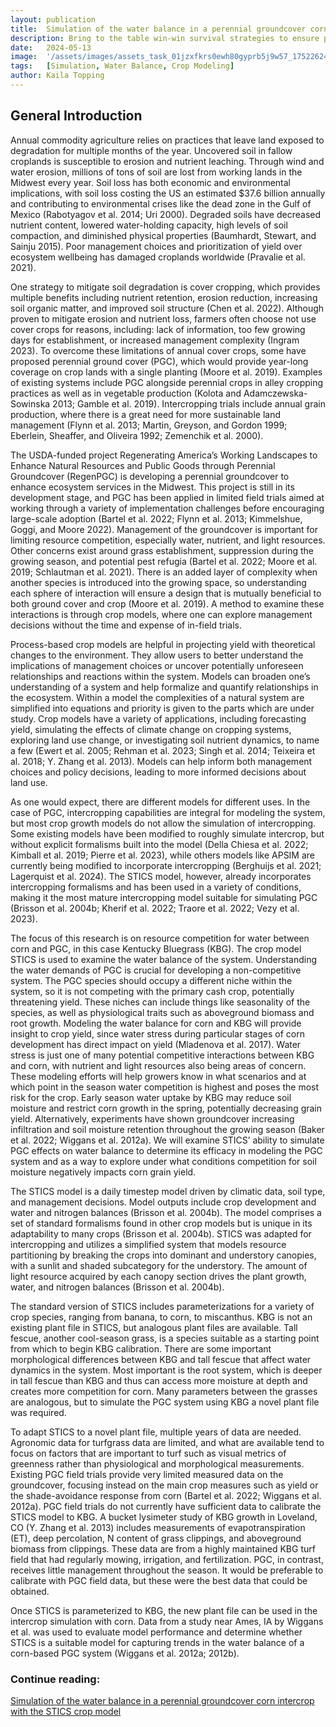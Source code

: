 ```yaml
---
layout: publication
title:  Simulation of the water balance in a perennial groundcover corn intercrop with the STICS crop model 
description: Bring to the table win-win survival strategies to ensure proactive domination. At the end of the day, going forward, a new normal that. Capitalize on low hanging fruit to identify a ballpark value activity to beta test. Override the digital divide with additional.
date:   2024-05-13
image:  '/assets/images/assets_task_01jzxfkrs0ewh80gyprb5j9w57_1752262452_img_0.webp'
tags:   [Simulation, Water Balance, Crop Modeling]
author: Kaila Topping
---
```


## General Introduction 

Annual commodity agriculture relies on practices that leave land exposed to degradation for multiple months of the year. Uncovered soil in fallow croplands is susceptible to erosion and nutrient leaching. Through wind and water erosion, millions of tons of soil are lost from working lands in the Midwest every year. Soil loss has both economic and environmental implications, with soil loss costing the US an estimated $37.6 billion annually and contributing to environmental crises
like the dead zone in the Gulf of Mexico (Rabotyagov et al. 2014; Uri 2000). Degraded soils have decreased nutrient content, lowered water-holding capacity, high levels of soil compaction, and diminished physical properties (Baumhardt, Stewart, and Sainju 2015). Poor management choices and prioritization of yield over ecosystem wellbeing has damaged croplands worldwide (Pravalie et al. 2021).

One strategy to mitigate soil degradation is cover cropping, which provides multiple benefits including nutrient retention, erosion reduction, increasing soil organic matter, and improved soil structure (Chen et al. 2022). Although proven to mitigate erosion and nutrient loss, farmers often choose not use cover crops for reasons, including: lack of information, too few growing days for establishment, or increased management complexity (Ingram 2023). To overcome these limitations of annual cover crops, some have proposed perennial ground cover (PGC), which would provide year-long coverage on crop lands with a single planting (Moore et al. 2019). Examples of existing systems include PGC alongside perennial crops in alley cropping practices as well as in vegetable production (Kolota and Adamczewska-Sowinska 2013; Gamble et al. 2019). Intercropping trials include annual grain production, where there is a great need for more sustainable land management (Flynn et al. 2013; Martin, Greyson, and Gordon 1999; Eberlein, Sheaffer, and Oliveira 1992; Zemenchik et al. 2000).

The USDA-funded project Regenerating America’s Working Landscapes to Enhance Natural Resources and Public Goods through Perennial Groundcover (RegenPGC) is developing a perennial groundcover to enhance ecosystem services in the Midwest. This project is still in its development stage, and PGC has been applied in limited field trials aimed at working through a variety of implementation challenges before encouraging large-scale adoption (Bartel et al. 2022; Flynn et al. 2013; Kimmelshue, Goggi, and Moore 2022). Management of the groundcover is important for limiting resource competition, especially water, nutrient, and light resources. Other concerns exist around grass establishment, suppression during the growing season, and potential pest refugia (Bartel et al. 2022; Moore et al. 2019; Schlautman et al. 2021). There is an added layer of complexity when another species is introduced into the growing space, so understanding each sphere of interaction will ensure a design that is mutually beneficial to both ground cover and crop (Moore et al. 2019). A method to examine these interactions is through crop models, where one can explore management decisions without the time and expense of in-field trials.

Process-based crop models are helpful in projecting yield with theoretical changes to the environment. They allow users to better understand the implications of management choices or uncover potentially unforeseen relationships and reactions within the system. Models can broaden one’s understanding of a system and help formalize and quantify relationships in the ecosystem. Within a model the complexities of a natural system are simplified into equations and priority is given to the parts which are under study. Crop models have a variety of applications, including forecasting yield, simulating the effects of climate change on cropping systems, exploring land use change, or investigating soil nutrient dynamics, to name a few (Ewert et al. 2005; Rehman et al. 2023; Singh et al. 2014; Teixeira et al. 2018; Y. Zhang et al. 2013). Models can help inform both management choices and policy decisions, leading to more informed decisions about land use.

As one would expect, there are different models for different uses. In the case of PGC, intercropping capabilities are integral for modeling the system, but most crop growth models do not allow the simulation of intercropping. Some existing models have been modified to roughly simulate intercrop, but without explicit formalisms built into the model (Della Chiesa et al. 2022; Kimball et al. 2019; Pierre et al. 2023), while others models like APSIM are currently being modified to incorporate intercropping (Berghuijs et al. 2021; Lagerquist et al. 2024). The STICS model, however, already incorporates intercropping formalisms and has been used in a variety of conditions, making it the most mature intercropping model suitable for simulating PGC (Brisson et al. 2004b; Kherif et al. 2022; Traore et al. 2022; Vezy et al. 2023).

The focus of this research is on resource competition for water between corn and PGC, in this case Kentucky Bluegrass (KBG). The crop model STICS is used to examine the water balance of the system. Understanding the water demands of PGC is crucial for developing a non-competitive system. The PGC species should occupy a different niche within the system, so it is not competing with the primary cash crop, potentially threatening yield. These niches can include things like seasonality of the species, as well as physiological traits such as aboveground biomass and root growth. Modeling the water balance for corn and KBG will provide insight to crop yield, since water stress during particular stages of corn development has direct impact on yield (Mladenova et al. 2017). Water stress is just one of many potential competitive interactions between KBG and corn, with nutrient and light resources also being areas of concern. These modeling efforts will help growers know in what scenarios and at which point in the season water competition is highest and poses the most risk for the crop. Early season water uptake by KBG may reduce soil moisture and restrict corn growth in the spring, potentially decreasing grain yield. Alternatively, experiments have shown groundcover increasing infiltration and soil moisture retention throughout the growing season (Baker et al. 2022; Wiggans et al. 2012a). We will examine STICS’ ability to simulate PGC effects on water balance to determine its efficacy in modeling the PGC system and as a way to explore under what conditions competition for soil moisture negatively impacts corn grain yield.

The STICS model is a daily timestep model driven by climatic data, soil type, and management decisions. Model outputs include crop development and water and nitrogen balances (Brisson et al. 2004b). The model comprises a set of standard formalisms found in other crop models but is unique in its adaptability to many crops (Brisson et al. 2004b). STICS was adapted for intercropping and utilizes a simplified system that models resource partitioning by breaking the crops into dominant and understory canopies, with a sunlit and shaded subcategory for the understory. The amount of light resource acquired by each canopy section drives the plant growth, water, and nitrogen balances (Brisson et al. 2004b).

The standard version of STICS includes parameterizations for a variety of crop species, ranging from banana, to corn, to miscanthus. KBG is not an existing plant file in STICS, but analogous plant files are available. Tall fescue, another cool-season grass, is a species suitable as a starting point from which to begin KBG calibration. There are some important morphological differences between KBG and tall fescue that affect water dynamics in the system. Most important is the root system, which is deeper in tall fescue than KBG and thus can access more moisture at depth and creates more competition for corn. Many parameters between the grasses are analogous, but to simulate the PGC system using KBG a novel plant file was required.

To adapt STICS to a novel plant file, multiple years of data are needed. Agronomic data for turfgrass data are limited, and what are available tend to focus on factors that are important to turf such as visual metrics of greenness rather than physiological and morphological measurements. Existing PGC field trials provide very limited measured data on the groundcover, focusing instead on the main crop measures such as yield or the shade-avoidance response from corn (Bartel et al. 2022; Wiggans et al. 2012a). PGC field trials do not currently have sufficient data to calibrate the STICS model to KBG. A bucket lysimeter study of KBG growth in Loveland, CO (Y. Zhang et al. 2013) includes measurements of evapotranspiration (ET), deep percolation, N content of grass clippings, and aboveground biomass from clippings. These data are from a highly maintained KBG turf field that had regularly mowing, irrigation, and fertilization. PGC, in contrast, receives little management throughout the season. It would be preferable to calibrate with PGC field data, but these were the best data that could be obtained.

Once STICS is parameterized to KBG, the new plant file can be used in the intercrop simulation with corn. Data from a study near Ames, IA by Wiggans et al. was used to evaluate model performance and determine whether STICS is a suitable model for capturing trends in the water balance of a corn-based PGC system (Wiggans et al. 2012a; 2012b).


### Continue reading:
[Simulation of the water balance in a perennial groundcover corn intercrop with the STICS crop model](https://www.regenpgc.org/wp-content/uploads/2024/05/Topping-Agroecology-Thesis.pdf)